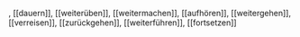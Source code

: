 , [[dauern]], [[weiterüben]], [[weitermachen]], [[aufhören]], [[weitergehen]], [[verreisen]], [[zurückgehen]], [[weiterführen]], [[fortsetzen]]